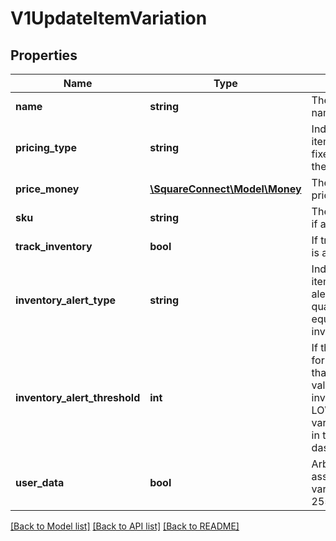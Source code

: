 # V1UpdateItemVariation

## Properties
Name | Type | Description | Notes
------------ | ------------- | ------------- | -------------
**name** | **string** | The item variation&#39;s name. | [optional] 
**pricing_type** | **string** | Indicates whether the item variation&#39;s price is fixed or determined at the time of sale. | [optional] 
**price_money** | [**\SquareConnect\Model\Money**](Money.md) | The item variation&#39;s price, if any. | [optional] 
**sku** | **string** | The item variation&#39;s SKU, if any. | [optional] 
**track_inventory** | **bool** | If true, inventory tracking is active for the variation. | [optional] 
**inventory_alert_type** | **string** | Indicates whether the item variation displays an alert when its inventory quantity is less than or equal to its inventory_alert_threshold. | [optional] 
**inventory_alert_threshold** | **int** | If the inventory quantity for the variation is less than or equal to this value and inventory_alert_type is LOW_QUANTITY, the variation displays an alert in the merchant dashboard. | [optional] 
**user_data** | **bool** | Arbitrary metadata associated with the variation. Cannot exceed 255 characters. | [optional] 

[[Back to Model list]](../README.md#documentation-for-models) [[Back to API list]](../README.md#documentation-for-api-endpoints) [[Back to README]](../README.md)


